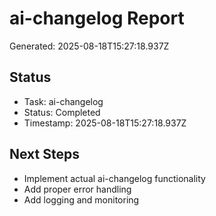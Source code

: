# ai-changelog Report

Generated: 2025-08-18T15:27:18.937Z

## Status
- Task: ai-changelog
- Status: Completed
- Timestamp: 2025-08-18T15:27:18.937Z

## Next Steps
- Implement actual ai-changelog functionality
- Add proper error handling
- Add logging and monitoring
